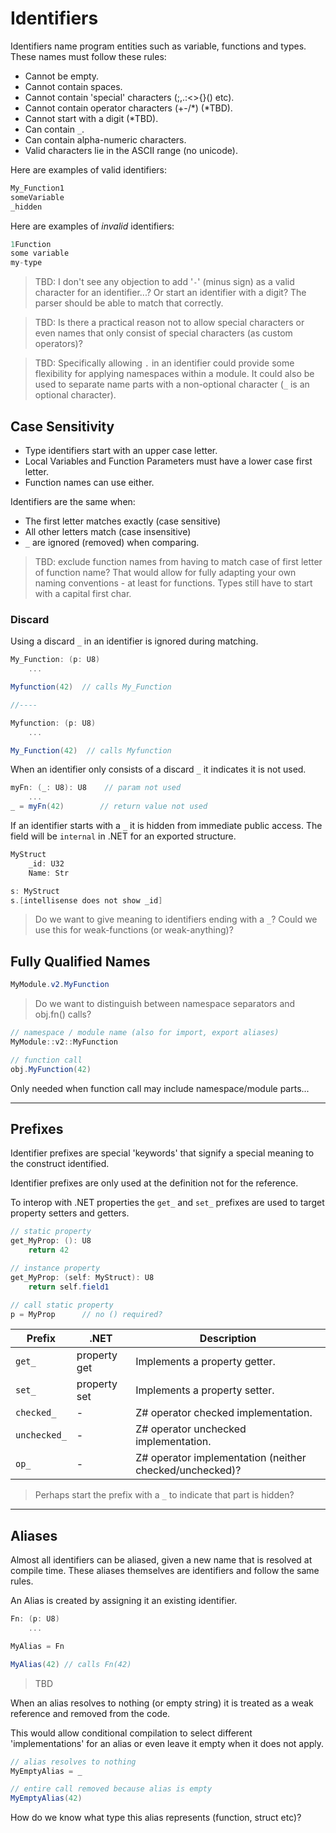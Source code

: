 # Identifiers

Identifiers name program entities such as variable, functions and types. These names must follow these rules:

- Cannot be empty.
- Cannot contain spaces.
- Cannot contain 'special' characters (;,.:<>{}() etc).
- Cannot contain operator characters (+-/*) (*TBD).
- Cannot start with a digit (*TBD).
- Can contain `_`.
- Can contain alpha-numeric characters.
- Valid characters lie in the ASCII range (no unicode).

Here are examples of valid identifiers:

```C#
My_Function1
someVariable
_hidden
```

Here are examples of _invalid_ identifiers:

```C#
1Function
some variable
my-type
```

> TBD: I don't see any objection to add '`-`' (minus sign) as a valid character for an identifier...? Or start an identifier with a digit? The parser should be able to match that correctly.

> TBD: Is there a practical reason not to allow special characters or even names that only consist of special characters (as custom operators)?

> TBD: Specifically allowing `.` in an identifier could provide some flexibility for applying namespaces within a module. It could also be used to separate name parts with a non-optional character (`_` is an optional character).

## Case Sensitivity

- Type identifiers start with an upper case letter.
- Local Variables and Function Parameters must have a lower case first letter.
- Function names can use either.

Identifiers are the same when:

- The first letter matches exactly (case sensitive)
- All other letters match (case insensitive)
- `_` are ignored (removed) when comparing.

> TBD: exclude function names from having to match case of first letter of function name? That would allow for fully adapting your own naming conventions - at least for functions. Types still have to start with a capital first char.

### Discard

Using a discard `_` in an identifier is ignored during matching.

```csharp
My_Function: (p: U8)
    ...

Myfunction(42)  // calls My_Function

//----

Myfunction: (p: U8)
    ...

My_Function(42)  // calls Myfunction
```

When an identifier only consists of a discard `_` it indicates it is not used.

```csharp
myFn: (_: U8): U8    // param not used
    ...
_ = myFn(42)        // return value not used

```

If an identifier starts with a `_` it is hidden from immediate public access. The field will be `internal` in .NET for an exported structure.

```csharp
MyStruct
    _id: U32
    Name: Str

s: MyStruct
s.[intellisense does not show _id]
```

> Do we want to give meaning to identifiers ending with a `_`? Could we use this for weak-functions (or weak-anything)?

## Fully Qualified Names

```C#
MyModule.v2.MyFunction
```

> Do we want to distinguish between namespace separators and obj.fn() calls?

```C#
// namespace / module name (also for import, export aliases)
MyModule::v2::MyFunction

// function call
obj.MyFunction(42)
```

Only needed when function call may include namespace/module parts...

---

## Prefixes

Identifier prefixes are special 'keywords' that signify a special meaning to the construct identified.

Identifier prefixes are only used at the definition not for the reference.

To interop with .NET properties the `get_` and `set_` prefixes are used to target property setters and getters.

```csharp
// static property
get_MyProp: (): U8
    return 42

// instance property
get_MyProp: (self: MyStruct): U8
    return self.field1

// call static property
p = MyProp      // no () required?
```

Prefix | .NET | Description
--|--|--
`get_` | property get | Implements a property getter.
`set_` | property set | Implements a property setter.
`checked_` | - | Z# operator checked implementation.
`unchecked_` | - | Z# operator unchecked implementation.
`op_` | - | Z# operator implementation (neither checked/unchecked)?

> Perhaps start the prefix with a `_` to indicate that part is hidden?

---

## Aliases

Almost all identifiers can be aliased, given a new name that is resolved at compile time. These aliases themselves are identifiers and follow the same rules.

An Alias is created by assigning it an existing identifier.

```csharp
Fn: (p: U8)
    ...

MyAlias = Fn

MyAlias(42) // calls Fn(42)
```

> TBD

When an alias resolves to nothing (or empty string) it is treated as a weak reference and removed from the code.

This would allow conditional compilation to select different 'implementations' for an alias or even leave it empty when it does not apply.

```csharp
// alias resolves to nothing
MyEmptyAlias = _

// entire call removed because alias is empty
MyEmptyAlias(42)
```

How do we know what type this alias represents (function, struct etc)?
